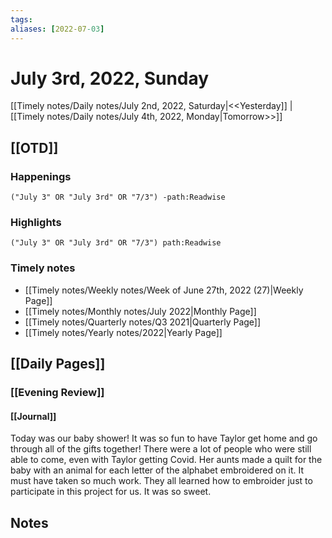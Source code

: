 ```yaml
---
tags:
aliases: [2022-07-03]
---
```


# July 3rd, 2022, Sunday

[[Timely notes/Daily notes/July 2nd, 2022, Saturday|<<Yesterday]] | [[Timely notes/Daily notes/July 4th, 2022, Monday|Tomorrow>>]]

## [[OTD]]

### Happenings

```query
("July 3" OR "July 3rd" OR "7/3") -path:Readwise
```

### Highlights

```query
("July 3" OR "July 3rd" OR "7/3") path:Readwise
```

### Timely notes
- [[Timely notes/Weekly notes/Week of June 27th, 2022 (27)|Weekly Page]]
- [[Timely notes/Monthly notes/July 2022|Monthly Page]]
- [[Timely notes/Quarterly notes/Q3 2021|Quarterly Page]]
- [[Timely notes/Yearly notes/2022|Yearly Page]]

## [[Daily Pages]]

### [[Evening Review]]

#### [[Journal]]

Today was our baby shower! It was so fun to have Taylor get home and go through all of the gifts together! There were a lot of people who were still able to come, even with Taylor getting Covid. Her aunts made a quilt for the baby with an animal for each letter of the alphabet embroidered on it. It must have taken so much work. They all learned how to embroider just to participate in this project for us. It was so sweet.

## Notes
